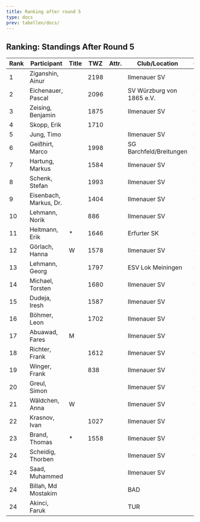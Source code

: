 ```yaml
---
title: Ranking after round 5
type: docs
prev: tabellen/docs/
---
```


## Ranking: Standings After Round 5

| Rank | Participant           | Title | TWZ  | Attr. | Club/Location          | Country | S  | R  | V  | Points | BH   | SB   | ARO  | WIN |
|------|-----------------------|-------|------|-------|------------------------|---------|----|----|----|--------|------|------|------|-----|
| 1    | Ziganshin, Ainur       |       | 2198 |       | Ilmenauer SV           | RUS     | 4  | 1  | 0  | 4.5    | 16.0 | 14.00| 1852 | 4   |
| 2    | Eichenauer, Pascal     |       | 2096 |       | SV Würzburg von 1865 e.V. | GER     | 3  | 1  | 0  | 3.5    | 16.0 | 9.50 | 1691 | 3   |
| 3    | Zeising, Benjamin      |       | 1875 |       | Ilmenauer SV           | GER     | 3  | 1  | 1  | 3.5    | 14.5 | 9.00 | 1752 | 3   |
| 4    | Skopp, Erik            |       | 1710 |       |                        | GER     | 3  | 0  | 1  | 3.0    | 14.0 | 5.50 | 1551 | 3   |
| 5    | Jung, Timo             |       |      |       | Ilmenauer SV           | GER     | 3  | 0  | 1  | 3.0    | 11.0 | 4.50 | 1583 | 3   |
| 6    | Geißhirt, Marco        |       | 1998 |       | SG Barchfeld/Breitungen | GER     | 2  | 1  | 1  | 2.5    | 15.0 | 5.75 | 1868 | 2   |
| 7    | Hartung, Markus        |       | 1584 |       | Ilmenauer SV           | GER     | 2  | 1  | 2  | 2.5    | 14.5 | 5.50 | 1754 | 2   |
| 8    | Schenk, Stefan         |       | 1993 |       | Ilmenauer SV           | GER     | 2  | 1  | 2  | 2.5    | 14.0 | 6.25 | 1518 | 2   |
| 9    | Eisenbach, Markus, Dr. |       | 1404 |       | Ilmenauer SV           | GER     | 2  | 1  | 1  | 2.5    | 13.5 | 5.25 | 1766 | 2   |
| 10   | Lehmann, Norik         |       | 886  |       | Ilmenauer SV           | GER     | 2  | 0  | 2  | 2.0    | 14.5 | 4.50 | 1532 | 2   |
| 11   | Heitmann, Erik         | *     | 1646 |       | Erfurter SK            | GER     | 2  | 0  | 1  | 2.0    | 14.5 | 4.00 | 1391 | 2   |
| 12   | Görlach, Hanna         | W     | 1578 |       | Ilmenauer SV           | GER     | 2  | 0  | 3  | 2.0    | 12.5 | 3.50 | 1603 | 2   |
| 13   | Lehmann, Georg         |       | 1797 |       | ESV Lok Meiningen      | GER     | 2  | 0  | 2  | 2.0    | 12.0 | 2.50 | 1289 | 2   |
| 14   | Michael, Torsten       |       | 1680 |       | Ilmenauer SV           | GER     | 2  | 0  | 2  | 2.0    | 11.0 | 1.50 | 1330 | 2   |
| 15   | Dudeja, Iresh          |       | 1587 |       | Ilmenauer SV           | IND     | 2  | 0  | 2  | 2.0    | 10.5 | 4.00 | 1047 | 2   |
| 16   | Böhmer, Leon           |       | 1702 |       | Ilmenauer SV           | GER     | 1  | 0  | 3  | 1.0    | 13.0 | 2.50 | 1491 | 1   |
| 17   | Abuawad, Fares         | M     |      |       | Ilmenauer SV           | PSE     | 1  | 0  | 3  | 1.0    | 13.0 | 2.00 | 1497 | 1   |
| 18   | Richter, Frank         |       | 1612 |       | Ilmenauer SV           | GER     | 0  | 2  | 2  | 1.0    | 12.0 | 2.25 | 1445 | 0   |
| 19   | Winger, Frank          |       | 838  |       | Ilmenauer SV           | GER     | 1  | 0  | 4  | 1.0    | 11.0 | 0.00 | 1077 | 1   |
| 20   | Greul, Simon           |       |      |       | Ilmenauer SV           | GER     | 0  | 2  | 2  | 1.0    | 10.5 | 1.50 | 1411 | 0   |
| 21   | Wäldchen, Anna         | W     |      |       | Ilmenauer SV           | GER     | 1  | 0  | 3  | 1.0    | 10.0 | 0.50 | 1201 | 1   |
| 22   | Krasnov, Ivan          |       | 1027 |       | Ilmenauer SV           | RUS     | 1  | 0  | 0  | 1.0    | 10.0 | 0.50 | 838  | 1   |
| 23   | Brand, Thomas          | *     | 1558 |       | Ilmenauer SV           | GER     | 0  | 1  | 2  | 0.5    | 12.0 | 1.00 | 1436 | 0   |
| 24   | Scheidig, Thorben      |       |      |       | Ilmenauer SV           | GER     | 0  | 0  | 0  | 0.0    | 10.0 | 0.00 | 0    | 0   |
| 24   | Saad, Muhammed         |       |      |       | Ilmenauer SV           | IRQ     | 0  | 0  | 0  | 0.0    | 10.0 | 0.00 | 0    | 0   |
| 24   | Billah, Md Mostakim    |       |      |       | BAD                    |         | 0  | 0  | 0  | 0.0    | 10.0 | 0.00 | 0    | 0   |
| 24   | Akinci, Faruk          |       |      |       | TUR                    |         | 0  | 0  | 0  | 0.0    | 10.0 | 0.00 | 0    | 0   |
